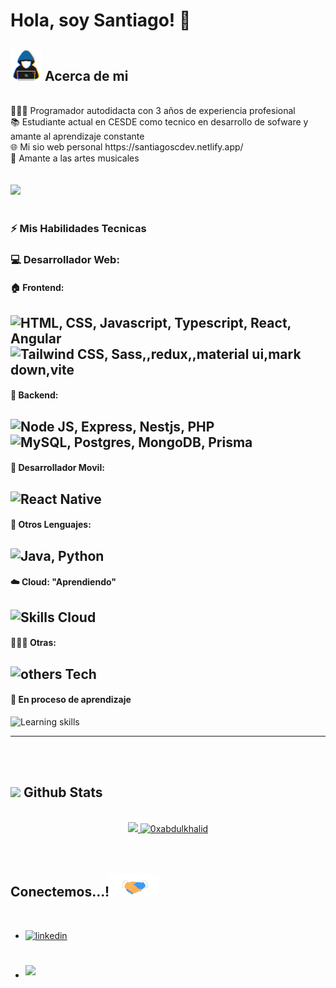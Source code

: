 # Hola, soy Santiago! 👋

## <picture><img src = "https://github.com/0xAbdulKhalid/0xAbdulKhalid/raw/main/assets/mdImages/about_me.gif" width = 50px></picture> **Acerca de mi**



<br>
🧑🏻‍💻 Programador autodidacta con 3 años de experiencia profesional <br>
📚 Estudiante actual en CESDE como tecnico en desarrollo de sofware y amante al aprendizaje constante <br>
🌐 Mi sio web personal https://santiagoscdev.netlify.app/ <br>
🎸 Amante a las artes musicales <br> 
<br><br>

<img src="https://user-images.githubusercontent.com/73097560/115834477-dbab4500-a447-11eb-908a-139a6edaec5c.gif">
<br><br>


### ⚡ **Mis Habilidades Tecnicas**

### 💻 Desarrollador Web:

#### 🏠 Frontend:
![HTML, CSS, Javascript, Typescript, React, Angular](https://skillicons.dev/icons?i=html,css,js,ts,react,nextjs,angular)
<br>
![Tailwind CSS, Sass,,redux,,material ui,mark down,vite](https://skillicons.dev/icons?i=tailwind,sass,redux,materialui,md,vite,reactivex)
---
#### 🚓 Backend:
![Node JS, Express, Nestjs, PHP](https://skillicons.dev/icons?i=nodejs,express,nestjs,php)
<br>
![MySQL, Postgres, MongoDB, Prisma](https://skillicons.dev/icons?i=mysql,postgres,mongodb,prisma)
---
#### 📱 Desarrollador Movil:
![React Native](https://skillicons.dev/icons?i=react)
---
#### 🔔 Otros Lenguajes:
![Java, Python](https://skillicons.dev/icons?i=java,py)
--- 
#### ☁️ Cloud: "Aprendiendo"
![Skills Cloud](https://skillicons.dev/icons?i=gcp)
---
#### 🧑🏻‍🏫 Otras:
![others Tech](https://skillicons.dev/icons?i=git,github,notion,npm,yarn,powershell)
---
<!-- ### 🔰 Ciber seguridad: -->
#### 📖 En proceso de aprendizaje 
![Learning skills](https://skillicons.dev/icons?i=linux,debian,ubuntu,docker,firebase,spring,solidity,sqlite,azure,jest,nginx,graphql)

<!-- 
Proximos por aprender
FRONT: electron,
BACK: cs,dotnet, fastapi, laravel, selenium,
MOVIL: kotlin, flutter,dart
CLOUD: aws,
SECURITY: kali, 
-->
-----

<br>
<br>


## <img src="https://media.giphy.com/media/iY8CRBdQXODJSCERIr/giphy.gif" width="35"><b> Github Stats </b>
<br>

<div align="center">

<a href="https://github.com/0xabdulkhalid/">
  <img src="https://github-readme-stats.vercel.app/api?username=Santiscano&include_all_commits=true&count_private=true&show_icons=true&line_height=20&title_color=7A7ADB&icon_color=2234AE&text_color=D3D3D3&bg_color=0,000000,130F40" width="450"/>
  <img src="https://github-readme-stats.vercel.app/api/top-langs?username=Santiscano&show_icons=true&locale=en&layout=compact&line_height=20&title_color=7A7ADB&icon_color=2234AE&text_color=D3D3D3&bg_color=0,000000,130F40" width="375"  alt="0xabdulkhalid"/>

</a>
</div>

<br>
<br>

## <b> Conectemos...!</b><img src="https://github.com/0xAbdulKhalid/0xAbdulKhalid/raw/main/assets/mdImages/handshake.gif" width ="80">

<br>
<div align='left'>
	<ul>
		<li>
			<a href="https://www.linkedin.com/in/santiago-sierra-cano/" target="_blank">
				<img src="https://img.shields.io/badge/linkedin:  santiscano-%2300acee.svg?color=405DE6&style=for-the-badge&logo=linkedin&logoColor=white" alt=linkedin style="margin-bottom: 5px;"/>
			</a>
		</li>
		<br>
		<br>
		<li>
			<a href="mailto:santiscano@gmail.com" target="_blank">
				<img src="https://img.shields.io/badge/gmail:  santiscano-%23EA4335.svg?style=for-the-badge&logo=gmail&logoColor=white" t=mail style="margin-bottom: 5px;" />
			</a>
		</li>	
	</ul>
</div>


<!--
**Santiscano/Santiscano** is a ✨ _special_ ✨ repository because its `README.md` (this file) appears on your GitHub profile.

Here are some ideas to get you started:

📚 Student <br>
🧑🏻‍💻 Self-Taught Programmer <br>
🐧 Linux User <br>
🧑🏻‍🏫 I am currently studying Computer Sciences Engineering at UCI<br>

- 🔭 I’m currently working on ...
- 🌱 I’m currently learning ...
- 👯 I’m looking to collaborate on ...
- 🤔 I’m looking for help with ...
- 💬 Ask me about ...
- 📫 How to reach me: ...
- 😄 Pronouns: ...
- ⚡ Fun fact: ...

LIST TEMPLATES AND URLS: https://www.youtube.com/watch?v=xbNx7ZrqK6I
-->

